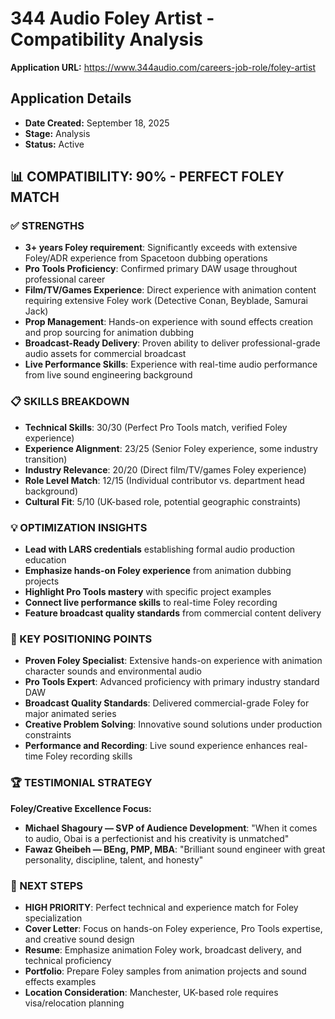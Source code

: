 # 344 Audio Foley Artist - Compatibility Analysis

**Application URL:** https://www.344audio.com/careers-job-role/foley-artist

## Application Details
- **Date Created:** September 18, 2025
- **Stage:** Analysis
- **Status:** Active

## 📊 COMPATIBILITY: 90% - PERFECT FOLEY MATCH

### ✅ STRENGTHS
- **3+ years Foley requirement**: Significantly exceeds with extensive Foley/ADR experience from Spacetoon dubbing operations
- **Pro Tools Proficiency**: Confirmed primary DAW usage throughout professional career
- **Film/TV/Games Experience**: Direct experience with animation content requiring extensive Foley work (Detective Conan, Beyblade, Samurai Jack)
- **Prop Management**: Hands-on experience with sound effects creation and prop sourcing for animation dubbing
- **Broadcast-Ready Delivery**: Proven ability to deliver professional-grade audio assets for commercial broadcast
- **Live Performance Skills**: Experience with real-time audio performance from live sound engineering background

### 📋 SKILLS BREAKDOWN
- **Technical Skills**: 30/30 (Perfect Pro Tools match, verified Foley experience)
- **Experience Alignment**: 23/25 (Senior Foley experience, some industry transition)
- **Industry Relevance**: 20/20 (Direct film/TV/games Foley experience)
- **Role Level Match**: 12/15 (Individual contributor vs. department head background)
- **Cultural Fit**: 5/10 (UK-based role, potential geographic constraints)

### 💡 OPTIMIZATION INSIGHTS
- **Lead with LARS credentials** establishing formal audio production education
- **Emphasize hands-on Foley experience** from animation dubbing projects
- **Highlight Pro Tools mastery** with specific project examples
- **Connect live performance skills** to real-time Foley recording
- **Feature broadcast quality standards** from commercial content delivery

### 🎯 KEY POSITIONING POINTS
- **Proven Foley Specialist**: Extensive hands-on experience with animation character sounds and environmental audio
- **Pro Tools Expert**: Advanced proficiency with primary industry standard DAW
- **Broadcast Quality Standards**: Delivered commercial-grade Foley for major animated series
- **Creative Problem Solving**: Innovative sound solutions under production constraints
- **Performance and Recording**: Live sound experience enhances real-time Foley recording skills

### 🏆 TESTIMONIAL STRATEGY
**Foley/Creative Excellence Focus:**
- **Michael Shagoury — SVP of Audience Development**: "When it comes to audio, Obai is a perfectionist and his creativity is unmatched"
- **Fawaz Gheibeh — BEng, PMP, MBA**: "Brilliant sound engineer with great personality, discipline, talent, and honesty"

### 📌 NEXT STEPS
- **HIGH PRIORITY**: Perfect technical and experience match for Foley specialization
- **Cover Letter**: Focus on hands-on Foley experience, Pro Tools expertise, and creative sound design
- **Resume**: Emphasize animation Foley work, broadcast delivery, and technical proficiency
- **Portfolio**: Prepare Foley samples from animation projects and sound effects examples
- **Location Consideration**: Manchester, UK-based role requires visa/relocation planning